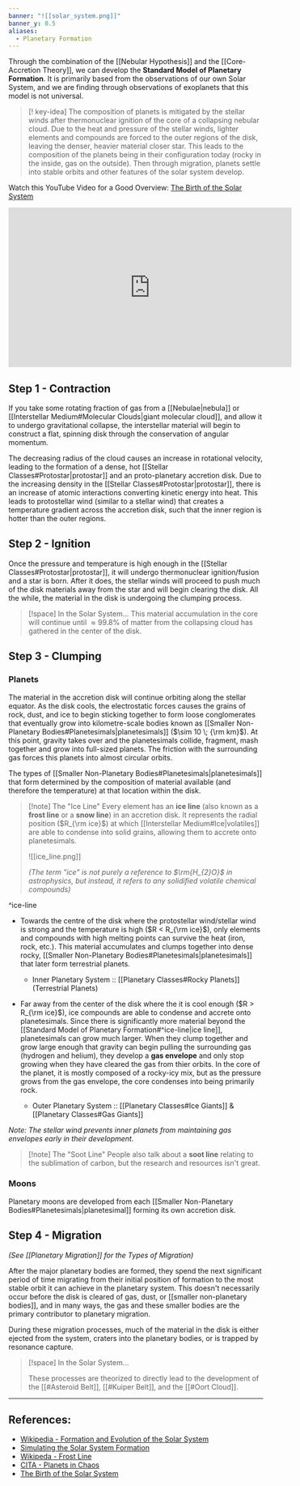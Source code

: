 ```yaml
---
banner: "![[solar_system.png]]"
banner_y: 0.5
aliases:
  - Planetary Formation
---
```

Through the combination of the [[Nebular Hypothesis]] and the [[Core-Accretion Theory]], we can develop the **Standard Model of Planetary Formation**. It is primarily based from the observations of our own Solar System, and we are finding through observations of exoplanets that this model is not universal.

> [! key-idea] 
> The composition of planets is mitigated by the stellar winds after thermonuclear ignition of the core of a collapsing nebular cloud. Due to the heat and pressure of the stellar winds, lighter elements and compounds are forced to the outer regions of the disk, leaving the denser, heavier material closer star. This leads to the composition of the planets being in their configuration today (rocky in the inside, gas on the outside). Then through migration, planets settle into stable orbits and other features of the solar system develop.

Watch this YouTube Video for a Good Overview: [The Birth of the Solar System](https://www.youtube.com/watch?v=d-z0eQOEzkE&ab_channel=SEA)

<iframe width="560" height="315" src="https://www.youtube.com/embed/d-z0eQOEzkE?si=LXcz2W4sqp8E-dwZ" title="YouTube video player" frameborder="0" allow="accelerometer; autoplay; clipboard-write; encrypted-media; gyroscope; picture-in-picture; web-share" allowfullscreen></iframe>

## Step 1 - Contraction

If you take some rotating fraction of gas from a [[Nebulae|nebula]] or [[Interstellar Medium#Molecular Clouds|giant molecular cloud]], and allow it to undergo gravitational collapse, the interstellar material will begin to construct a flat, spinning disk through the conservation of angular momentum. 

The decreasing radius of the cloud causes an increase in rotational velocity, leading to the formation of a dense, hot [[Stellar Classes#Protostar|protostar]] and an proto-planetary accretion disk. Due to the increasing density in the [[Stellar Classes#Protostar|protostar]], there is an increase of atomic interactions converting kinetic energy into heat. This leads to protostellar wind (similar to a stellar wind) that creates a temperature gradient across the accretion disk, such that the inner region is hotter than the outer regions.

## Step 2 - Ignition

Once the pressure and temperature is high enough in the [[Stellar Classes#Protostar|protostar]], it will undergo thermonuclear ignition/fusion and a star is born. After it does, the stellar winds will proceed to push much of the disk materials away from the star and will begin clearing the disk. All the while, the material in the disk is undergoing the clumping process.

> [!space] In the Solar System...
> This material accumulation in the core will continue until $\approx 99.8\%$ of matter from the collapsing cloud has gathered in the center of the disk.

## Step 3 - Clumping

### Planets

The material in the accretion disk will continue orbiting along the stellar equator. As the disk cools, the electrostatic forces causes the grains of rock, dust, and ice to begin sticking together to form loose conglomerates that eventually grow into kilometre-scale bodies known as [[Smaller Non-Planetary Bodies#Planetesimals|planetesimals]] ($\sim 10 \; {\rm km}$). At this point, gravity takes over and the planetesimals collide, fragment, mash together and grow into full-sized planets. The friction with the surrounding gas forces this planets into almost circular orbits.

The types of [[Smaller Non-Planetary Bodies#Planetesimals|planetesimals]]  that form determined by the composition of material available (and therefore the temperature) at that location within the disk. 

> [!note] The "Ice Line"
> Every element has an **ice line** (also known as a **frost line** or a **snow line**) in an accretion disk. It represents the radial position ($R_{\rm ice}$) at which [[Interstellar Medium#Ice|volatiles]] are able to condense into solid grains, allowing them to accrete onto planetesimals.
>
> ![[ice_line.png]]
> 
> *(The term "ice" is not purely a reference to $\rm{H_{2}O}$ in astrophysics, but instead, it refers to any solidified volatile chemical compounds)*

^ice-line

- Towards the centre of the disk where the protostellar wind/stellar wind is strong and the temperature is high ($R < R_{\rm ice}$), only elements and compounds with high melting points can survive the heat (iron, rock, etc.). This material accumulates and clumps together into dense rocky, [[Smaller Non-Planetary Bodies#Planetesimals|planetesimals]] that later form terrestrial planets.
	- Inner Planetary System :: [[Planetary Classes#Rocky Planets]] (Terrestrial Planets)

- Far away from the center of the disk where the it is cool enough ($R > R_{\rm ice}$), ice compounds are able to condense and accrete onto planetesimals. Since there is significantly more material beyond the [[Standard Model of Planetary Formation#^ice-line|ice line]], planetesimals can grow much larger. When they clump together and grow large enough that gravity can begin pulling the surrounding gas (hydrogen and helium), they develop a **gas envelope** and only stop growing when they have cleared the gas from thier orbits. In the core of the planet, it is mostly composed of a rocky-icy mix, but as the pressure grows from the gas envelope, the core condenses into being primarily rock.
	- Outer Planetary System :: [[Planetary Classes#Ice Giants]] & [[Planetary Classes#Gas Giants]]

*Note: The stellar wind prevents inner planets from maintaining gas envelopes early in their development.*

> [!note] The "Soot Line"
> People also talk about a **soot line** relating to the sublimation of carbon, but the research and resources isn't great.

### Moons

Planetary moons are developed from each [[Smaller Non-Planetary Bodies#Planetesimals|planetesimal]] forming its own accretion disk.

## Step 4 - Migration
*(See [[Planetary Migration]] for the Types of Migration)*

After the major planetary bodies are formed, they spend the next significant period of time migrating from their initial position of formation to the most stable orbit it can achieve in the planetary system. This doesn't necessarily occur before the disk is cleared of gas, dust, or [[smaller non-planetary bodies]], and in many ways, the gas and these smaller bodies are the primary contributor to planetary migration.

During these migration processes, much of the material in the disk is either ejected from the system, craters into the planetary bodies, or is trapped by resonance capture. 

> [!space] In the Solar System...
> 
> These processes are theorized to directly lead to the development of the [[#Asteroid Belt]], [[#Kuiper Belt]], and the [[#Oort Cloud]].


---
## References:
- [Wikipedia - Formation and Evolution of the Solar System](https://en.wikipedia.org/wiki/Formation_and_evolution_of_the_Solar_System)
- [Simulating the Solar System Formation](https://www.youtube.com/watch?v=yXq1i3HlumA&ab_channel=CaliforniaAcademyofSciences)
- [Wikipeda - Frost Line](https://en.wikipedia.org/wiki/Frost_line_(astrophysics))
- [CITA - Planets in Chaos](https://www.cita.utoronto.ca/wp-content/uploads/2014/07/511022a.compressed.pdf)
- [The Birth of the Solar System](https://www.youtube.com/watch?v=d-z0eQOEzkE&ab_channel=SEA)

